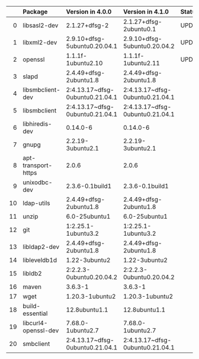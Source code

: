 <!-- markdown-link-check-disable -->

|    | Package              | Version in 4.0.0                | Version in 4.1.0                | Status   |
|---:|:---------------------|:--------------------------------|:--------------------------------|:---------|
|  0 | libsasl2-dev         | 2.1.27+dfsg-2                   | 2.1.27+dfsg-2ubuntu0.1          | UPDATED  |
|  1 | libxml2-dev          | 2.9.10+dfsg-5ubuntu0.20.04.1    | 2.9.10+dfsg-5ubuntu0.20.04.2    | UPDATED  |
|  2 | openssl              | 1.1.1f-1ubuntu2.10              | 1.1.1f-1ubuntu2.11              | UPDATED  |
|  3 | slapd                | 2.4.49+dfsg-2ubuntu1.8          | 2.4.49+dfsg-2ubuntu1.8          |          |
|  4 | libsmbclient-dev     | 2:4.13.17~dfsg-0ubuntu0.21.04.1 | 2:4.13.17~dfsg-0ubuntu0.21.04.1 |          |
|  5 | libsmbclient         | 2:4.13.17~dfsg-0ubuntu0.21.04.1 | 2:4.13.17~dfsg-0ubuntu0.21.04.1 |          |
|  6 | libhiredis-dev       | 0.14.0-6                        | 0.14.0-6                        |          |
|  7 | gnupg                | 2.2.19-3ubuntu2.1               | 2.2.19-3ubuntu2.1               |          |
|  8 | apt-transport-https  | 2.0.6                           | 2.0.6                           |          |
|  9 | unixodbc-dev         | 2.3.6-0.1build1                 | 2.3.6-0.1build1                 |          |
| 10 | ldap-utils           | 2.4.49+dfsg-2ubuntu1.8          | 2.4.49+dfsg-2ubuntu1.8          |          |
| 11 | unzip                | 6.0-25ubuntu1                   | 6.0-25ubuntu1                   |          |
| 12 | git                  | 1:2.25.1-1ubuntu3.2             | 1:2.25.1-1ubuntu3.2             |          |
| 13 | libldap2-dev         | 2.4.49+dfsg-2ubuntu1.8          | 2.4.49+dfsg-2ubuntu1.8          |          |
| 14 | libleveldb1d         | 1.22-3ubuntu2                   | 1.22-3ubuntu2                   |          |
| 15 | libldb2              | 2:2.2.3-0ubuntu0.20.04.2        | 2:2.2.3-0ubuntu0.20.04.2        |          |
| 16 | maven                | 3.6.3-1                         | 3.6.3-1                         |          |
| 17 | wget                 | 1.20.3-1ubuntu2                 | 1.20.3-1ubuntu2                 |          |
| 18 | build-essential      | 12.8ubuntu1.1                   | 12.8ubuntu1.1                   |          |
| 19 | libcurl4-openssl-dev | 7.68.0-1ubuntu2.7               | 7.68.0-1ubuntu2.7               |          |
| 20 | smbclient            | 2:4.13.17~dfsg-0ubuntu0.21.04.1 | 2:4.13.17~dfsg-0ubuntu0.21.04.1 |          |